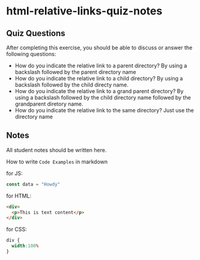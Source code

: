 # html-relative-links-quiz-notes

## Quiz Questions

After completing this exercise, you should be able to discuss or answer the following questions:

- How do you indicate the relative link to a parent directory?
By using a backslash followed by the parent directory name
- How do you indicate the relative link to a child directory?
By using a backslash followed by the child directy name.
- How do you indicate the relative link to a grand parent directory?
By using a backslash followed by the child directory name followed by the grandparent diretory name.
- How do you indicate the relative link to the same directory?
Just use the directory name
## Notes

All student notes should be written here.


How to write `Code Examples` in markdown

for JS:
```javascript
const data = "Howdy"
```

for HTML:
```html
<div>
  <p>This is text content</p>
</div>
```

for CSS:
```css
div {
  width:100%
}
```
